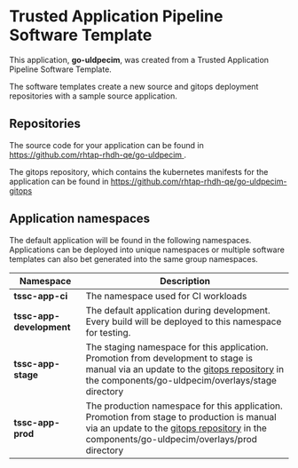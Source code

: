 # Trusted Application Pipeline Software Template

This application, **go-uldpecim**, was created from a Trusted Application Pipeline Software Template.

The software templates create a new source and gitops deployment repositories with a sample source application. 

## Repositories

The source code for your application can be found in [https://github.com/rhtap-rhdh-qe/go-uldpecim ](https://github.com/rhtap-rhdh-qe/go-uldpecim ).
 
The gitops repository, which contains the kubernetes manifests for the application can be found in 
[https://github.com/rhtap-rhdh-qe/go-uldpecim-gitops ](https://github.com/rhtap-rhdh-qe/go-uldpecim-gitops ) 

## Application namespaces 

The default application will be found in the following namespaces. Applications can be deployed into unique namespaces or multiple software templates can also bet generated into the same group namespaces.  

|  Namespace   |  Description   |  
| -------- | -------- |
| **tssc-app-ci** | The namespace used for CI workloads |
| **tssc-app-development** | The default application during development. Every build will be deployed to this namespace for testing. |
| **tssc-app-stage** | The staging namespace for this application. Promotion from development to stage is manual via an update to the [gitops repository](https://github.com/rhtap-rhdh-qe/go-uldpecim-gitops ) in the components/go-uldpecim/overlays/stage directory |
| **tssc-app-prod** | The production namespace for this application. Promotion from stage to production is manual via an update to the [gitops repository](https://github.com/rhtap-rhdh-qe/go-uldpecim-gitops ) in the components/go-uldpecim/overlays/prod directory |
